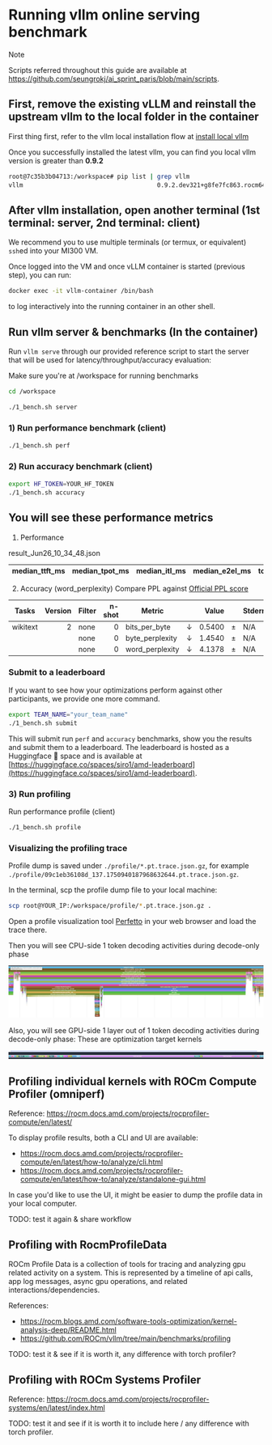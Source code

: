 # Running vllm online serving benchmark

> [!NOTE]  
> Scripts referred throughout this guide are available at https://github.com/seungrokj/ai_sprint_paris/blob/main/scripts.

## First, remove the existing vLLM and reinstall the upstream vllm to the local folder in the container

First thing first, refer to the vllm local installation flow at [install local vllm](https://github.com/seungrokj/ai_sprint_paris/tree/main/hackathon_guides/1_developing_vllm)

Once you successfully installed the latest vllm, you can find you local vllm version is greater than **0.9.2**
```sh
root@7c35b3b04713:/workspace# pip list | grep vllm
vllm                                     0.9.2.dev321+g8fe7fc863.rocm641 /vllm-dev
```


## After vllm installation, open another terminal (1st terminal: server, 2nd terminal: client)

We recommend you to use multiple terminals (or termux, or equivalent) `ssh`ed into your MI300 VM.

Once logged into the VM and once vLLM container is started (previous step), you can run:

```bash
docker exec -it vllm-container /bin/bash
```
to log interactively into the running container in an other shell.

## Run vllm server & benchmarks (In the container)

Run `vllm serve` through our provided reference script to start the server that will be used for latency/throughput/accuracy evaluation:

Make sure you're at /workspace for running benchmarks

```sh
cd /workspace
```

```sh
./1_bench.sh server
```

### 1) Run performance benchmark (client)
```sh
./1_bench.sh perf
```

### 2) Run accuracy benchmark (client)
```sh
export HF_TOKEN=YOUR_HF_TOKEN
./1_bench.sh accuracy
```

## You will see these performance metrics

1. Performance

result_Jun26_10_34_48.json

| median_ttft_ms| median_tpot_ms| median_itl_ms| median_e2el_ms| total_token_throughput|
| --------------| --------------| -------------| --------------| ----------------------|

2. Accuracy (word_perplexity) Compare PPL against [Official PPL score](https://huggingface.co/amd/Mixtral-8x7B-Instruct-v0.1-FP8-KV#evaluation-scores)

| Tasks  |Version|Filter|n-shot|    Metric     |   |Value |   |Stderr|
|--------|------:|------|-----:|---------------|---|-----:|---|------|
|wikitext|      2|none  |     0|bits_per_byte  |↓  |0.5400|±  |   N/A|
|        |       |none  |     0|byte_perplexity|↓  |1.4540|±  |   N/A|
|        |       |none  |     0|word_perplexity|↓  |4.1378|±  |   N/A|


### Submit to a leaderboard

If you want to see how your optimizations perform against other participants, we provide one more command.

```sh
export TEAM_NAME="your_team_name"
./1_bench.sh submit
```
This will submit run `perf` and `accuracy` benchmarks, show you the results and submit them to a leaderboard. The leaderboard is hosted 
as a Huggingface 🤗 space and is available at [https://huggingface.co/spaces/siro1/amd-leaderboard](https://huggingface.co/spaces/siro1/amd-leaderboard).

### 3) Run profiling

Run performance profile (client)

```sh
./1_bench.sh profile
```

### Visualizing the profiling trace

Profile dump is saved under `./profile/*.pt.trace.json.gz`, for example `./profile/09c1eb36108d_137.1750940187968632644.pt.trace.json.gz`.

In the terminal, scp the profile dump file to your local machine:

```sh
scp root@YOUR_IP:/workspace/profile/*.pt.trace.json.gz .
```

Open a profile visualization tool [Perfetto](https://ui.perfetto.dev/) in your web browser and load the trace there.

Then you will see CPU-side 1 token decoding activities during decode-only phase

![CPU](./assets/ws_paris_prof_cpu.jpg)

Also, you will see GPU-side 1 layer out of 1 token decoding activities during decode-only phase: These are optimization target kernels

![GPU](./assets/ws_paris_prof_gpu.jpg)

## Profiling individual kernels with ROCm Compute Profiler (omniperf)

Reference: https://rocm.docs.amd.com/projects/rocprofiler-compute/en/latest/

To display profile results, both a CLI and UI are available:
* https://rocm.docs.amd.com/projects/rocprofiler-compute/en/latest/how-to/analyze/cli.html
* https://rocm.docs.amd.com/projects/rocprofiler-compute/en/latest/how-to/analyze/standalone-gui.html

In case you'd like to use the UI, it might be easier to dump the profile data in your local computer.

TODO: test it again & share workflow

## Profiling with RocmProfileData

ROCm Profile Data is a collection of tools for tracing and analyzing gpu related activity on a system. This is represented by a timeline of api calls, app log messages, async gpu operations, and related interactions/dependencies.

References:
* https://rocm.blogs.amd.com/software-tools-optimization/kernel-analysis-deep/README.html
* https://github.com/ROCm/vllm/tree/main/benchmarks/profiling

TODO: test it & see if it is worth it, any difference with torch profiler?

## Profiling with ROCm Systems Profiler

Reference: https://rocm.docs.amd.com/projects/rocprofiler-systems/en/latest/index.html

TODO: test it and see if it is worth it to include here / any difference with torch profiler.
